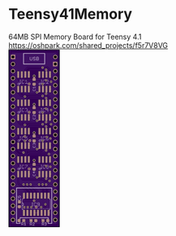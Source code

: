# Teensy41Memory
64MB SPI Memory Board for Teensy 4.1
</br>
https://oshpark.com/shared_projects/f5r7V8VG
</br>
<img src="https://raw.githubusercontent.com/studiohsoftware/Teensy41Memory/main/Teensy41MemoryTop.png" width=20% height=20%>
